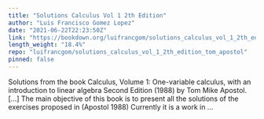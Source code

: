 ```yaml
---
title: "Solutions Calculus Vol 1 2th Edition"
author: "Luis Francisco Gomez Lopez"
date: "2021-06-22T22:23:50Z"
link: "https://bookdown.org/luifrancgom/solutions_calculus_vol_1_2th_edition_tom_apostol/"
length_weight: "18.4%"
repo: "luifrancgom/solutions_calculus_vol_1_2th_edition_tom_apostol"
pinned: false
---
```


Solutions from the book Calculus, Volume 1: One-variable calculus, with an introduction to linear algebra Second Edition (1988) by Tom Mike Apostol. [...] The main objective of this book is to present all the solutions of the exercises proposed in (Apostol 1988) Currently it is a work in ...
